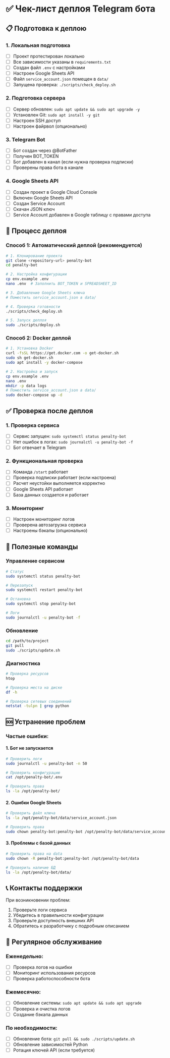 # ✅ Чек-лист деплоя Telegram бота

## 📋 Подготовка к деплою

### 1. Локальная подготовка
- [ ] Проект протестирован локально
- [ ] Все зависимости указаны в `requirements.txt`
- [ ] Создан файл `.env` с настройками
- [ ] Настроен Google Sheets API
- [ ] Файл `service_account.json` помещен в `data/`
- [ ] Запущена проверка: `./scripts/check_deploy.sh`

### 2. Подготовка сервера
- [ ] Сервер обновлен: `sudo apt update && sudo apt upgrade -y`
- [ ] Установлен Git: `sudo apt install -y git`
- [ ] Настроен SSH доступ
- [ ] Настроен файрвол (опционально)

### 3. Telegram Bot
- [ ] Бот создан через @BotFather
- [ ] Получен BOT_TOKEN
- [ ] Бот добавлен в канал (если нужна проверка подписки)
- [ ] Проверены права бота в канале

### 4. Google Sheets API
- [ ] Создан проект в Google Cloud Console
- [ ] Включен Google Sheets API
- [ ] Создан Service Account
- [ ] Скачан JSON ключ
- [ ] Service Account добавлен в Google таблицу с правами доступа

## 🚀 Процесс деплоя

### Способ 1: Автоматический деплой (рекомендуется)

```bash
# 1. Клонирование проекта
git clone <repository-url> penalty-bot
cd penalty-bot

# 2. Настройка конфигурации
cp env.example .env
nano .env  # Заполнить BOT_TOKEN и SPREADSHEET_ID

# 3. Добавление Google Sheets ключа
# Поместить service_account.json в data/

# 4. Проверка готовности
./scripts/check_deploy.sh

# 5. Запуск деплоя
sudo ./scripts/deploy.sh
```

### Способ 2: Docker деплой

```bash
# 1. Установка Docker
curl -fsSL https://get.docker.com -o get-docker.sh
sudo sh get-docker.sh
sudo apt install -y docker-compose

# 2. Настройка и запуск
cp env.example .env
nano .env
mkdir -p data logs
# Поместить service_account.json в data/
sudo docker-compose up -d
```

## ✅ Проверка после деплоя

### 1. Проверка сервиса
- [ ] Сервис запущен: `sudo systemctl status penalty-bot`
- [ ] Нет ошибок в логах: `sudo journalctl -u penalty-bot -f`
- [ ] Бот отвечает в Telegram

### 2. Функциональная проверка
- [ ] Команда `/start` работает
- [ ] Проверка подписки работает (если настроена)
- [ ] Расчет неустойки выполняется корректно
- [ ] Google Sheets API работает
- [ ] База данных создается и работает

### 3. Мониторинг
- [ ] Настроен мониторинг логов
- [ ] Проверена автозагрузка сервиса
- [ ] Настроены бэкапы (опционально)

## 🔧 Полезные команды

### Управление сервисом
```bash
# Статус
sudo systemctl status penalty-bot

# Перезапуск
sudo systemctl restart penalty-bot

# Остановка
sudo systemctl stop penalty-bot

# Логи
sudo journalctl -u penalty-bot -f
```

### Обновление
```bash
cd /path/to/project
git pull
sudo ./scripts/update.sh
```

### Диагностика
```bash
# Проверка ресурсов
htop

# Проверка места на диске
df -h

# Проверка сетевых соединений
netstat -tulpn | grep python
```

## 🆘 Устранение проблем

### Частые ошибки:

#### 1. Бот не запускается
```bash
# Проверить логи
sudo journalctl -u penalty-bot -n 50

# Проверить конфигурацию
cat /opt/penalty-bot/.env

# Проверить права
ls -la /opt/penalty-bot/
```

#### 2. Ошибки Google Sheets
```bash
# Проверить файл ключа
ls -la /opt/penalty-bot/data/service_account.json

# Проверить права
sudo chown penalty-bot:penalty-bot /opt/penalty-bot/data/service_account.json
```

#### 3. Проблемы с базой данных
```bash
# Проверить права на data
sudo chown -R penalty-bot:penalty-bot /opt/penalty-bot/data

# Проверить наличие БД
ls -la /opt/penalty-bot/data/
```

## 📞 Контакты поддержки

При возникновении проблем:
1. Проверьте логи сервиса
2. Убедитесь в правильности конфигурации
3. Проверьте доступность внешних API
4. Обратитесь к разработчику с подробным описанием

## 🔄 Регулярное обслуживание

### Еженедельно:
- [ ] Проверка логов на ошибки
- [ ] Мониторинг использования ресурсов
- [ ] Проверка работоспособности бота

### Ежемесячно:
- [ ] Обновление системы: `sudo apt update && sudo apt upgrade`
- [ ] Проверка и очистка логов
- [ ] Создание бэкапа данных

### По необходимости:
- [ ] Обновление бота: `git pull && sudo ./scripts/update.sh`
- [ ] Обновление зависимостей Python
- [ ] Ротация ключей API (если требуется) 